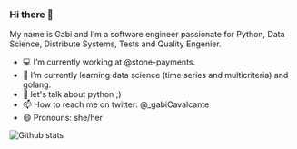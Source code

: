 ### Hi there 👋

My name is Gabi and I’m a software engineer passionate for Python, Data Science, Distribute Systems, Tests and Quality Engenier.

- 💻 I’m currently working at @stone-payments.
- 🌱 I’m currently learning data science (time series and multicriteria) and golang. 
- 💬 let's talk about python ;) 
- 📫 How to reach me on twitter: @_gabiCavalcante
- 😄 Pronouns: she/her 

![Github stats](https://github-readme-stats.vercel.app/api?username=gabicavalcante&count_private=true&show_icons=true)

